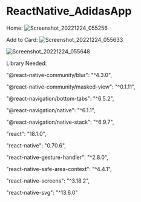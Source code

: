 # ReactNative_AdidasApp

Home:
![Screenshot_20221224_055256](https://user-images.githubusercontent.com/96371866/209433091-72635779-280b-4fd2-9833-81ac36f3b434.png)

Add to Card:
![Screenshot_20221224_055633](https://user-images.githubusercontent.com/96371866/209433095-8e439bf8-c0d2-4c95-83f5-43370d1f1a4f.png)

![Screenshot_20221224_055648](https://user-images.githubusercontent.com/96371866/209433097-1844291b-ddc0-4080-9e83-72c98e24ca91.png)

Library Needed:

"@react-native-community/blur": "^4.3.0",

"@react-native-community/masked-view": "^0.1.11",

"@react-navigation/bottom-tabs": "^6.5.2",

"@react-navigation/native": "^6.1.1",

"@react-navigation/native-stack": "^6.9.7",

"react": "18.1.0",

"react-native": "0.70.6",

"react-native-gesture-handler": "^2.8.0",

"react-native-safe-area-context": "^4.4.1",

"react-native-screens": "^3.18.2",

"react-native-svg": "^13.6.0"
